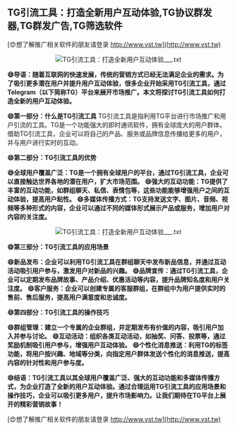 ## **TG引流工具：打造全新用户互动体验,TG协议群发器,TG群发广告,TG筛选软件**

[😍想了解推广相关软件的朋友请登录 http://www.vst.tw](http://www.vst.tw)

 <center><img src="https://vst.tw/MP4/tuiguang/png/7.png" alt="TG引流工具：打造全新用户互动体验___.txt"></center>

**😄导语：随着互联网的快速发展，传统的营销方式已经无法满足企业的需求。为了吸引更多潜在用户并提升用户互动体验，很多企业开始采用TG引流工具，通过Telegram（以下简称TG）平台来展开市场推广。本文将探讨TG引流工具如何打造全新的用户互动体验。**

**😄第一部分：什么是TG引流工具**
TG引流工具是指利用TG平台进行市场推广和用户引流的工具。TG是一个功能强大的即时通讯软件，拥有全球庞大的用户群体。借助TG引流工具，企业可以将自己的产品、服务或品牌信息传播给更多的用户，并与用户进行实时的互动。

**😄第二部分：TG引流工具的优势**

**😄全球用户覆盖广泛：TG是一个拥有全球用户的平台，通过TG引流工具，企业可以直接触达世界各地的潜在用户，扩大市场范围。**
**😄强大的互动功能：TG提供了丰富的互动功能，如群组聊天、私信、表情包等，这些功能能够增强用户之间的互动体验，提高用户粘性。**
**😄多媒体传播方式：TG支持发送文字、图片、音频、视频等多种形式的内容，企业可以通过不同的媒体形式展示产品或服务，增加用户对内容的关注度。**

 <center><img src="https://vst.tw/MP4/tuiguang/png/5.png" alt="TG引流工具：打造全新用户互动体验___.txt"></center>

**😄第三部分：TG引流工具的应用场景**

**😄新品发布：企业可以利用TG引流工具在群组聊天中发布新品信息，并通过互动活动吸引用户参与，激发用户对新品的兴趣。**
**😄品牌宣传：通过TG引流工具，企业可以定期发布品牌故事、产品介绍、优惠活动等内容，提升品牌知名度和用户关注度。**
**😄客户服务：企业可以创建专属的客服群组，在群组中为用户提供实时的售前、售后服务，提高用户满意度和忠诚度。**

**😄第四部分：TG引流工具的操作技巧**

**😄群组管理：建立一个专属的企业群组，并定期发布有价值的内容，吸引用户加入并参与讨论。**
**😄互动活动：组织各类互动活动，如抽奖、问答、投票等，通过奖励机制吸引用户参与，增强用户互动体验。**
**😄个性化消息推送：利用TG的标签功能，将用户按兴趣、地域等分类，向指定用户群体发送个性化的消息推送，提高内容的针对性和用户参与度。**

**😄结语：TG引流工具以其全球用户覆盖广泛、强大的互动功能和多媒体传播方式，为企业打造了全新的用户互动体验。通过合理运用TG引流工具的应用场景和操作技巧，企业可以吸引更多用户，提升市场影响力。让我们期待在TG平台上展开的精彩营销故事！**

[😍想了解推广相关软件的朋友请登录 http://www.vst.tw](http://www.vst.tw)



